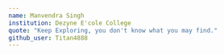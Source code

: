 ```yaml
---
name: Manvendra Singh
institution: Dezyne E'cole College
quote: "Keep Exploring, you don't know what you may find."
github_user: Titan4888
---
```

